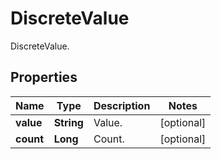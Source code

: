 

# DiscreteValue

DiscreteValue.

## Properties

| Name | Type | Description | Notes |
|------------ | ------------- | ------------- | -------------|
|**value** | **String** | Value. |  [optional] |
|**count** | **Long** | Count. |  [optional] |



